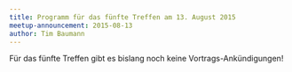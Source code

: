 ```yaml
---
title: Programm für das fünfte Treffen am 13. August 2015
meetup-announcement: 2015-08-13
author: Tim Baumann
---
```


Für das fünfte Treffen gibt es bislang noch keine Vortrags-Ankündigungen!
